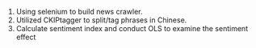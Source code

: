 1. Using selenium to build news crawler.
2. Utilized CKIPtagger to split/tag phrases in Chinese.
3. Calculate sentiment index and conduct OLS to examine the sentiment effect
